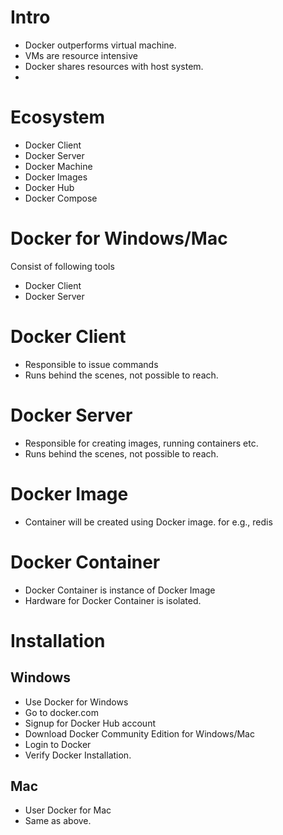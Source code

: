 # Intro
* Docker outperforms virtual machine.
* VMs are resource intensive
* Docker shares resources with host system.
* 


# Ecosystem
* Docker Client
* Docker Server
* Docker Machine
* Docker Images
* Docker Hub
* Docker Compose

# Docker for Windows/Mac
Consist of following tools
* Docker Client
* Docker Server

# Docker Client
* Responsible to issue commands
* Runs behind the scenes, not possible to reach.

# Docker Server
* Responsible for creating images, running containers etc.
* Runs behind the scenes, not possible to reach.

# Docker Image
* Container will be created using Docker image.
for e.g., redis

# Docker Container
* Docker Container is instance of Docker Image
* Hardware for Docker Container is isolated.

# Installation

## Windows
* Use Docker for Windows
* Go to docker.com
* Signup for Docker Hub account
* Download Docker Community Edition for Windows/Mac
* Login to Docker
* Verify Docker Installation.


## Mac
* User Docker for Mac
* Same as above.


